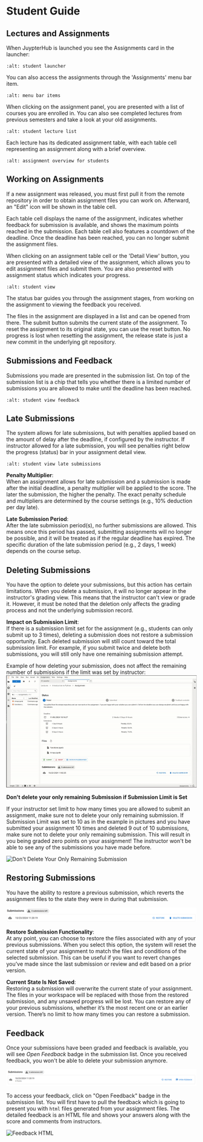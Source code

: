 # Student Guide

## Lectures and Assignments

When JuypterHub is launched you see the Assignments card in the launcher:

```{image} _static/assets/images/student_launcher_page.png
:alt: student launcher
```

You can also access the assignments through the 'Assignments' menu bar item.


```{image} _static/assets/images/assignment_menu.png
:alt: menu bar items
```

When clicking on the assignment panel, you are presented with a list of courses you are enrolled in. You can also see completed lectures from previous semesters and take a look at your old assignments.

```{image} _static/assets/images/student_list_of_lectures.png
:alt: student lecture list
```

Each lecture has its dedicated assignment table, with each table cell representing an assignment along with a brief overview.

```{image} _static/assets/gifs/assignment_fetching.gif
:alt: assignment overview for students
```

## Working on Assignments

If a new assignment was released, you must first pull it from the remote repository in order to obtain assignment files you can work on. Afterward, an "Edit" icon will be shown in the table cell.

Each table cell displays the name of the assignment, indicates whether feedback for submission is available, and shows the maximum points reached in the submission. Each table cell also features a countdown of the deadline. Once the deadline has been reached, you can no longer submit the assignment files.

When clicking on an assignment table cell or the 'Detail View' button, you are presented with a detailed view of the assignment, which allows you to edit assignment files and submit them. You are also presented with assignment status which indicates your progress.

```{image} _static/assets/images/student_assignment_detail.png
:alt: student view
```

The status bar guides you through the assignment stages, from working on the assignment to viewing the feedback you received.

The files in the assignment are displayed in a list and can be opened from there. The submit button submits the current state of the assignment.
To reset the assignment to its original state, you can use the reset button.
No progress is lost when resetting the assignment, the release state is just a new commit in the underlying git repository.

## Submissions and Feedback

Submissions you made are presented in the submission list. On top of the submission list is a chip that tells you whether there is a limited number of submissions you are allowed to make until the deadline has been reached.

```{image} _static/assets/images/student_submission.png
:alt: student view feedback
```

## Late Submissions

The system allows for late submissions, but with penalties applied based on the amount of delay after the deadline, if configured by the instructor. If instructor allowed for a late submission, you will see penalties right below the progress (status) bar in your assignment detail view.

```{image} _static/assets/images/student_late_submissions.png
:alt: student view late submissions
```

**Penalty Multiplier**:  
When an assignment allows for late submission and a submission is made after the initial deadline, a penalty multiplier will be applied to the score. The later the submission, the higher the penalty. The exact penalty schedule and multipliers are determined by the course settings (e.g., 10% deduction per day late).

**Late Submission Period**:  
After the late submission period(s), no further submissions are allowed. This means once this period has passed, submitting assignments will no longer be possible, and it will be treated as if the regular deadline has expired. The specific duration of the late submission period (e.g., 2 days, 1 week) depends on the course setup.



## Deleting Submissions

You have the option to delete your submissions, but this action has certain limitations. When you delete a submission, it will no longer appear in the instructor's grading view. This means that the instructor can't view or grade it. However, it must be noted that the deletion only affects the grading process and not the underlying submission record.

**Impact on Submission Limit**:  
If there is a submission limit set for the assignment (e.g., students can only submit up to 3 times), deleting a submission does not restore a submission opportunity. Each deleted submission will still count toward the total submission limit. For example, if you submit twice and delete both submissions, you will still only have one remaining submission attempt.

Example of how deleting your submission, does not affect the remaining number of submissions if the limit was set by instructor:
![Deleting Submission](_static/assets/gifs/submission_delete.gif)

**Don't delete your only remaining Submission if Submission Limit is Set**

If your instructor set limit to how many times you are allowed to submit an assignment, make sure not to delete your only remaining submission. If Submission Limit was set to 10 as in the example in pictures and you have submitted your assignment 10 times and deleted 9 out of 10 submissions, make sure not to delete your only remaining submission. This will result in you being graded zero points on your assignment! The instructor won't be able to see any of the submissions you have made before.

![Don't Delete Your Only Remaining Submission](_static/assets/gifs/dont_delete_only_remaining_submission.gif)

## Restoring Submissions

You have the ability to restore a previous submission, which reverts the assignment files to the state they were in during that submission.

![Restore Submission](_static/assets/images/restore_submission.png)

**Restore Submission Functionality**:  
At any point, you can choose to restore the files associated with any of your previous submissions. When you select this option, the system will reset the current state of your assignment to match the files and conditions of the selected submission. This can be useful if you want to revert changes you’ve made since the last submission or review and edit based on a prior version.

**Current State Is Not Saved**:  
Restoring a submission will overwrite the current state of your assignment. The files in your workspace will be replaced with those from the restored submission, and any unsaved progress will be lost. You can restore any of your previous submissions, whether it’s the most recent one or an earlier version. There’s no limit to how many times you can restore a submission.

## Feedback

Once your submissions have been graded and feedback is available, you will see _Open Feedback_ badge in the submission list. Once you received feedback, you won't be able to delete your submission anymore.


![Feedback Available](_static/assets/images/feedback_available.png)

To access your feedback, click on "Open Feedback" badge in the submission list. You will first have to pull the feedback which is going to present you with `html` files generated from your assignment files. The detailed feedback is an HTML file and shows your answers along with the score and comments from instructors.

![Feedback HTML](_static/assets/gifs/viewing_feedback.gif)


